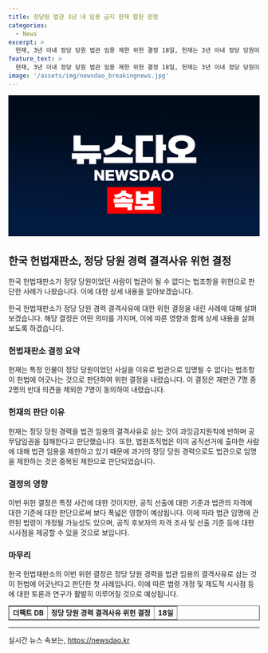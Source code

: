 ```yaml
---
title: 정당원 법관 3년 내 임용 금지 헌재 합헌 판정
categories:
  - News
excerpt: >
  헌재, 3년 이내 정당 당원 법관 임용 제한 위헌 결정 18일, 헌재는 3년 이내 정당 당원이었던 사람에 대한 법관 임용 제한 조항을 위헌으로 판단했다. 헌재는 이를 통해 해당 조항이 과잉금지원칙에 반하고 공무담임권을 침해한다고 판단했다. 이번 결정은 최초로 정당 경력 결격사유를 규정한 법원조직법이 공무담임권을 침해한다는 판결이다. 이에도 불구하고 법관 재직 중 정당가입과 정치운동 금지는 여전히 유효하다.
feature_text: >
  헌재, 3년 이내 정당 당원 법관 임용 제한 위헌 결정 18일, 헌재는 3년 이내 정당 당원이었던 사람에 대한 법관 임용 제한 조항을 위헌으로 판단했다. 헌재는 이를 통해 해당 조항이 과잉금지원칙에 반하고 공무담임권을 침해한다고 판단했다. 이번 결정은 최초로 정당 경력 결격사유를 규정한 법원조직법이 공무담임권을 침해한다는 판결이다. 이에도 불구하고 법관 재직 중 정당가입과 정치운동 금지는 여전히 유효하다.
image: '/assets/img/newsdao_breakingnews.jpg'
---
```


<p><img src="/assets/img/newsdao_breakingnews.jpg" alt="ranknews 속보" /></p>

<h2 data-ke-size="size26">한국 헌법재판소, 정당 당원 경력 결격사유 위헌 결정</h2>

<p>한국 헌법재판소가 정당 당원이었던 사람이 법관이 될 수 없다는 법조항을 위헌으로 판단한 사례가 나왔습니다. 이에 대한 상세 내용을 알아보겠습니다.</p>

<p data-ke-size="size16">한국 헌법재판소가 정당 당원 경력 결격사유에 대한 위헌 결정을 내린 사례에 대해 살펴보겠습니다. 해당 결정은 어떤 의미를 가지며, 이에 따른 영향과 함께 상세 내용을 살펴보도록 하겠습니다.</p>

<h3 data-ke-size="size24">헌법재판소 결정 요약</h3>

<p data-ke-size="size16">헌재는 특정 인물이 정당 당원이었던 사실을 이유로 법관으로 임명될 수 없다는 법조항이 헌법에 어긋나는 것으로 판단하여 위헌 결정을 내렸습니다. 이 결정은 재판관 7명 중 2명의 반대 의견을 제외한 7명이 동의하여 내렸습니다.</p>

<h3 data-ke-size="size24">헌재의 판단 이유</h3>

<p data-ke-size="size16">헌재는 정당 당원 경력을 법관 임용의 결격사유로 삼는 것이 과잉금지원칙에 반하며 공무담임권을 침해한다고 판단했습니다. 또한, 법원조직법은 이미 공직선거에 출마한 사람에 대해 법관 임용을 제한하고 있기 때문에 과거의 정당 당원 경력으로도 법관으로 임명을 제한하는 것은 중복된 제한으로 판단되었습니다.</p>

<h3 data-ke-size="size24">결정의 영향</h3>

<p data-ke-size="size16">이번 위헌 결정은 특정 사건에 대한 것이지만, 공직 선출에 대한 기준과 법관의 자격에 대한 기준에 대한 판단으로써 보다 폭넓은 영향이 예상됩니다. 이에 따라 법관 임명에 관련된 법령이 개정될 가능성도 있으며, 공직 후보자의 자격 조사 및 선출 기준 등에 대한 시사점을 제공할 수 있을 것으로 보입니다.</p>

<h3 data-ke-size="size24">마무리</h3>

<p data-ke-size="size16">한국 헌법재판소의 이번 위헌 결정은 정당 당원 경력을 법관 임용의 결격사유로 삼는 것이 헌법에 어긋난다고 판단한 첫 사례입니다. 이에 따른 법령 개정 및 제도적 시사점 등에 대한 토론과 연구가 활발히 이루어질 것으로 예상됩니다.</p>

<table style="width: 100%;" border="1">
<tbody>
<tr>
<td style="text-align: center; height: 17px;"><b>더팩트 DB</b></td>
<td style="text-align: center; height: 17px;"><b>정당 당원 경력 결격사유 위헌 결정</b></td>
<td style="text-align: center; height: 17px;"><b>18일</b></td>
</tr>
</tbody>
</table>

<hr>

<p data-ke-size="size16"></p>
실시간 뉴스 속보는, <a href="https://newsdao.kr" rel="dofollow">https://newsdao.kr</a>


